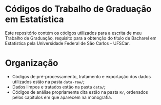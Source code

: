 
# Códigos do Trabalho de Graduação em Estatística

Este repositório contém os códigos utilizados para a escrita de meu Trabalho de Graduação, requisito para a obtenção do título de Bacharel em Estatística pela Universidade Federal de São Carlos - UFSCar.

# Organização

* Códigos de pré-processamento, tratamento e exportação dos dados utilizados estão na pasta `data-raw/`;
* Dados limpos e tratados estão na pasta `data/`;
* Códigos de análise propriamente dita estão na pasta `R/`, ordenados pelos capítulos em que aparecem na monografia.

